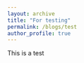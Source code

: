 ```yaml
---
layout: archive
title: "For testing"
permalink: /blogs/test
author_profile: true
---
```


This is a test


